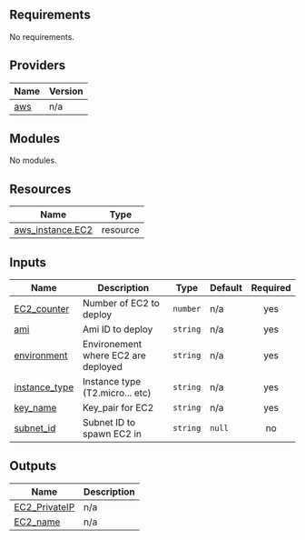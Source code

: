 <!-- BEGIN_TF_DOCS -->
## Requirements

No requirements.

## Providers

| Name | Version |
|------|---------|
| <a name="provider_aws"></a> [aws](#provider\_aws) | n/a |

## Modules

No modules.

## Resources

| Name | Type |
|------|------|
| [aws_instance.EC2](https://registry.terraform.io/providers/hashicorp/aws/latest/docs/resources/instance) | resource |

## Inputs

| Name | Description | Type | Default | Required |
|------|-------------|------|---------|:--------:|
| <a name="input_EC2_counter"></a> [EC2\_counter](#input\_EC2\_counter) | Number of EC2 to deploy | `number` | n/a | yes |
| <a name="input_ami"></a> [ami](#input\_ami) | Ami ID to deploy | `string` | n/a | yes |
| <a name="input_environment"></a> [environment](#input\_environment) | Environement where EC2 are deployed | `string` | n/a | yes |
| <a name="input_instance_type"></a> [instance\_type](#input\_instance\_type) | Instance type (T2.micro... etc) | `string` | n/a | yes |
| <a name="input_key_name"></a> [key\_name](#input\_key\_name) | Key\_pair for EC2 | `string` | n/a | yes |
| <a name="input_subnet_id"></a> [subnet\_id](#input\_subnet\_id) | Subnet ID to spawn EC2 in | `string` | `null` | no |

## Outputs

| Name | Description |
|------|-------------|
| <a name="output_EC2_PrivateIP"></a> [EC2\_PrivateIP](#output\_EC2\_PrivateIP) | n/a |
| <a name="output_EC2_name"></a> [EC2\_name](#output\_EC2\_name) | n/a |
<!-- END_TF_DOCS -->